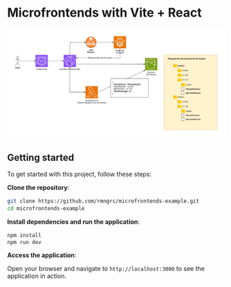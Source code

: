 # Microfrontends with Vite + React

![Microfrontends at scale](docs/Microfrontends%20at%20scale.jpg)

## Getting started

To get started with this project, follow these steps:

**Clone the repository**:

```sh
git clone https://github.com/rmngrc/microfrontends-example.git
cd microfrontends-example
```

**Install dependencies and run the application**:

```
npm install
npm run dev
```

**Access the application**:

Open your browser and navigate to `http://localhost:3000` to see the application in action.
